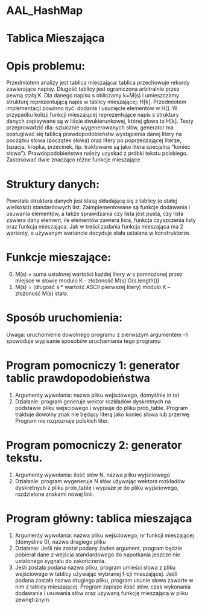# AAL_HashMap
# Tablica Mieszająca
# Opis problemu:
Przedmiotem analizy jest tablica mieszająca: tablica przechowuje rekordy zawierające napisy. Długość tablicy jest ograniczona arbitralnie przez pewną stałą K. Dla danego napisu s obliczamy k=M(s) i umieszczamy strukturę reprezentującą napis w tablicy mieszającej: H[k]. Przedmiotem implementacji powinno być: dodanie i usunięcie elementów w H[].
W przypadku kolizji funkcji mieszającej reprezentujące napis s struktury danych zapisywane są w liście dwukierunkowej, której głowa to H[k].
Testy przeprowadzić dla: sztucznie wygenerowanych słów, generator ma posługiwać się tablicą prawdopodobieństw wystąpienia danej litery na początku słowa (początek słowa) oraz litery po poprzedzającej literze, (spacja, kropka, przecinek, itp. traktowane są jako litera specjalna "koniec słowa"). Prawdopodobieństwa należy uzyskać z próbki tekstu polskiego.
Zastosować dwie znacząco różne funkcje mieszające
# Struktury danych:	
Powstała struktura danych jest klasą składającą się z tablicy (o stałej wielkości) standardowych list. Zaimplementowane są funkcje dodawania i usuwania elementów, a także sprawdzania czy lista jest pusta, czy lista zawiera dany element, ile elementów zawiera lista, funkcja czyszczenia listy oraz funkcja mieszająca. 
Jak w treści zadania funkcja mieszająca ma 2 warianty, o używanym wariancie decyduje stała ustalana w konstruktorze.
# Funkcje mieszające:
0. M(s) = suma ustalonej wartości każdej litery w s pomnożonej przez miejsce w słowie modulo K - złożoność M(s) O(s.length())
1. M(s) = (długość s * wartość ASCII pierwszej litery) modulo K – złożoność M(s) stała. 
# Sposób uruchomienia:
Uwaga: uruchomienie dowolnego programu z pierwszym argumentem -h spowoduje wypisanie sposobów uruchamiania tego programu
# Program pomocniczy 1: generator tablic prawdopodobieństwa
1. Argumenty wywołania: nazwa pliku wejściowego, domyślnie in.txt
2. Działanie: program generuje wektor rozkładów dyskretnych na podstawie pliku wejściowego i wypisuje do pliku prob_table. Program traktuje dowolny znak nie będący literą jako koniec słowa lub przerwę. Program nie rozpoznaje polskich liter. 
# Program pomocniczy 2: generator tekstu.
1. Argumenty wywołania: ilość słów N, nazwa pliku wyjściowego
2. Działanie: program wygeneruje N słów używając wektora rozkładów dyskretnych z pliku prob_table i wypisze je do pliku wyjściowego, rozdzielone znakami nowej linii.
# Program główny: tablica mieszająca
1. Argumenty wywołania: nazwa pliku wejściowego, nr funkcji mieszającej (domyślnie 0), nazwa drugiego pliku
2. Działanie: Jeśli nie został podany żaden argument, program będzie pobierał dane z wejścia standardowego do napotkania jeszcze nie ustalonego sygnału do zakończenia. 
3. Jeśli została podana nazwa pliku, program umieści słowa z pliku wejściowego w tablicy używając wybranej f-cji mieszającej. Jeśli podana została nazwa drugiego pliku, program usunie słowa zawarte w nim z tablicy mieszającej. Program zapisze ilość słów, czas wykonania dodawania i usuwania słów oraz używaną funkcję mieszającą w pliku zewnętrznym.  
